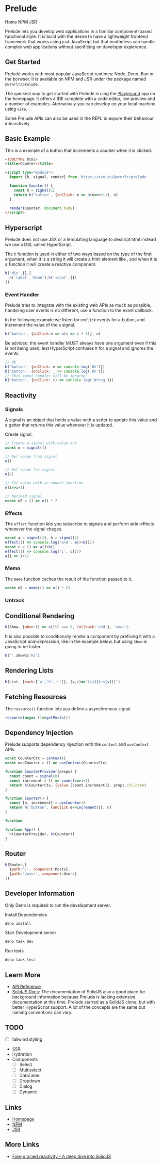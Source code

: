 # Prelude
[Home](https://wrnrlr.github.io/prelude/) [NPM](https://www.npmjs.com/package/@wrnrlr/prelude) [JSR](https://jsr.io/@wrnrlr/prelude)

Prelude lets you develop web applications in a familiar component-based functional style.
It is build with the desire to have a lightweight frontend framework that works
using just JavaScript but that nontheless can handle complex web applications without
sacrificing on developer expierence.

## Get Started

Prelude works with most popular JavaScript runtimes: Node, Deno, Bun or the borwser.
It is available on NPM and JSR under the package named `@wrnrlr/prelude`.

The quickest way to get started with Prelude is uing the [Playground](https://wrnrlr.github.io/prelude/playground) app on the homepage.
It offers a IDE complete with a code editor, live preview and a number of examples.
Aternativaly you can develop on your local machine using `vite`.

Some Prelude APIs can also be used in the REPL to expore their behaviour interactively.

## Basic Example

This is a example of a button that increments a counter when it is clicked.

```html
<!DOCTYPE html>
<title>Counter</title>

<script type="module">
  import {h, signal, render} from 'https://esm.sh/@wrnrlr/prelude'

  function Counter() {
    const n = signal(1)
    return h('button', {onClick: e => n(n=>n+1)}, n)
  }

  render(Counter, document.body)
</script>
```

## Hyperscript

Prelude does not use JSX or a templating language to descript html instead we use a DSL called HyperScript.

The `h` function is used in either of two ways based on the type of the first argument,
when it is a string it will create a html element like ,
and when it is a function it will create a reactive component.

```js
h('div',{},[
  h('label','Name'),h('input',{})
])
```

### Event Handler

Prelude tries to integrate with the existing web APIs as much as possible, handeling user events is no different,
use a function to the event callback.

In the following example we listen for `onclick` events for a button, and increment the value of the `n` signal.

```js
h('button', {onClick:e => n(i => i + 1)}, n)
```

Be adviced, the event handler MUST always have one argument even if this is not being used, lest HyperScript confuses it for a signal
and ignores the events.

```js
// Ok
h('button', {onClick: e => console.log('Ok')})
h('button', {onClick: _ => console.log('Ok')})
// This event handler will be ignored
h('button', {onClick: () => console.log('Wrong')})
```

## Reactivity

### Signals

A signal is an object that holds a value with a setter to update this value and a getter that returns this value whenever it is updated.

Create signal.
```js
// Create a signal with value one
const n = signal(1)

// Get value from signal
n()

// Set value for signal
n(2)

// Set value with an update function
n(i=>i+1)

// Derived signal
const n2 = () => n() * 2
```

### Effects

The `effect` function lets you subscribe to signals and perform side-effects whenever the signal chages.

```js
const a = signal(1), b = signal(2)
effect(() => console.log('a+b', a()+b()))
const c = () => a()+b()
effect(() => console.log('c', c()))
a(i => i+1)
```

### Memo

The `memo` function caches the result of the function passed to it.

```js
const n2 = memo(() => n() * 2)
```

### Untrack

## Conditional Rendering

```js
h(Show, {when:() => n()%2 === 0, fallback:'odd'}, 'even')
```

It is also possible to conditionally render a component by prefixing it with a JavaScript *and-expression*, like in the example below,
but using `Show` is going to be faster.

```js
h('',show&&'Hi')
```

## Rendering Lists

```js
h(List, {each:['a','b','c']}, (v,i)=>`${i()}:${v()}`)
```

## Fetching Resources

The `resource()` function lets you define a asynchronous signal.


```js
resource(async ()=>getPosts())
```

## Dependency Injection
Prelude supports dependency injection with the `contect` and `useContext` APIs.

```js
const CounterCtx = context()
const useCounter = () => useContext(CounterCtx)

function CounterProvider(props) {
  const count = signal(0)
  const increment = () => count(i=>i+1)
  return h(CounterCtx, {value:[count,increment]}, props.children)
}

function Counter() {
  const [n, increment] = useCounter()
  return h('button', {onClick:e=>increment()}, n)
}

function

function App() {
  h(CounterProvider, h(Counter))
}
```

## Router

```js
h(Router,[
  {path:'/', component:Posts},
  {path:'/user', component:Users}
])
```

## Developer Information

Only Deno is required to run the development server.

Install Dependencies
```sh
deno install
```

Start Development server

```sh
deno task dev
```

Run tests

```sh
deno task test
```

## Learn More

* [API Reference]()
* [SolidJS Docs]():
  The documentation of SolidJS also a good place for background information because Prelude is lacking extensive documentation at this time.
  Prelude started as a SolidJS clone, but with better HyperScript support. A lot of the concepts are the same but naming conventions can vary.

## TODO

* [ ] tailwind styling
* SSR
* Hydration
* Components
  * [ ] Select
  * [ ] Multiselect
  * [ ] DataTable
  * [ ] Dropdown
  * [ ] Dialog
  * [ ] Dynamic

## Links

* [Homepage](https://wrnrlr.github.io/prelude)
* [NPM](https://www.npmjs.com/package/@wrnrlr/prelude)
* [JSR](https://jsr.io/@wrnrlr/prelude)

## More Links

* [Fine-grained reactivity - A deep dive into SolidJS](https://github.com/everweij/solidjs-fine-grained-reactivity)
